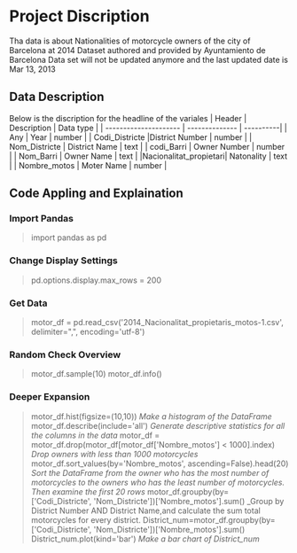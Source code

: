 # Project Discription
Tha data is about Nationalities of motorcycle owners of the city of Barcelona at 2014
Dataset authored and provided by Ayuntamiento de Barcelona
Data set will not be updated anymore and the last updated date is Mar 13, 2013
## Data Description
Below is the discription for the headline of the variales
|        Header         |   Description  | Data type |
| --------------------- | -------------- | ----------|
|          Any          |     Year       |   number  |
|     Codi_Districte    |District Number |   number  |
|     Nom_Districte     | District Name  |    text   |
|       codi_Barri      |  Owner Number  |   number  |
|       Nom_Barri       |   Owner Name   |    text   |
|Nacionalitat_propietari|   Natonality   |    text   |
|      Nombre_motos     |   Moter Name   |   number  |
## Code Appling and Explaination
### Import Pandas
> import pandas as pd
### Change Display Settings
> pd.options.display.max_rows = 200
### Get Data
> motor_df = pd.read_csv('2014_Nacionalitat_propietaris_motos-1.csv', delimiter=",", encoding='utf-8')
### Random Check Overview
> motor_df.sample(10)
> motor_df.info()
### Deeper Expansion
> motor_df.hist(figsize=(10,10)) _Make a histogram of the DataFrame_
> motor_df.describe(include='all') _Generate descriptive statistics for all the columns in the data_
> motor_df = motor_df.drop(motor_df[motor_df['Nombre_motos'] < 1000].index) _Drop owners with less than 1000 motorcycles_
> motor_df.sort_values(by='Nombre_motos', ascending=False).head(20) _Sort the DataFrame from the owner who has the most number of motorcycles to the owners who has the least number of motorcycles. Then examine the first 20 rows_
> motor_df.groupby(by=['Codi_Districte', 'Nom_Districte'])['Nombre_motos'].sum() _Group by District Number AND District Name,and calculate the sum total motorcycles for every district.
> District_num=motor_df.groupby(by=['Codi_Districte', 'Nom_Districte'])['Nombre_motos'].sum()
> District_num.plot(kind='bar') _Make a bar chart of District_num_
